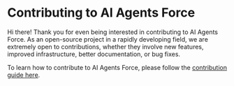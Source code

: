 # Contributing to AI Agents Force

Hi there! Thank you for even being interested in contributing to AI Agents Force.
As an open-source project in a rapidly developing field, we are extremely open to contributions, whether they involve new features, improved infrastructure, better documentation, or bug fixes.

To learn how to contribute to AI Agents Force, please follow the [contribution guide here](https://https://docs.aiagentsforce.com//contributing/).